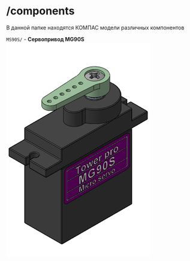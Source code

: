 # /components

В данной папке находятся КОМПАС модели различных компонентов

`MS90S/` - **Сервопривод MG90S**
![plot](./MG90S/MG90S.png)
